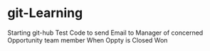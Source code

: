 # git-Learning
Starting git-hub Test
Code to send Email to Manager of concerned Opportunity team member When Oppty is Closed Won
